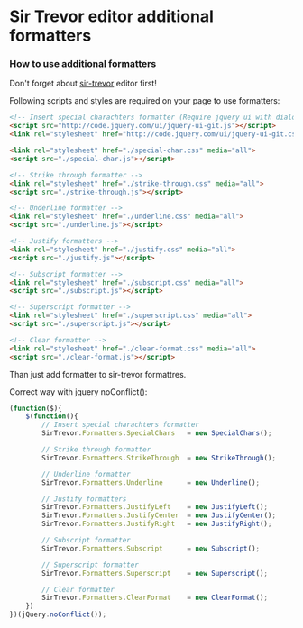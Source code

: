 Sir Trevor editor additional formatters
================

### How to use additional formatters


Don't forget about [sir-trevor](http://madebymany.github.io/sir-trevor-js/) editor first!

Following scripts and styles are required on your page to use formatters:
```html
<!-- Insert special charachters formatter (Require jquery ui with dialog plugin) -->
<script src="http://code.jquery.com/ui/jquery-ui-git.js"></script>
<link rel="stylesheet" href="http://code.jquery.com/ui/jquery-ui-git.css" media="all">

<link rel="stylesheet" href="./special-char.css" media="all">
<script src="./special-char.js"></script>

<!-- Strike through formatter -->
<link rel="stylesheet" href="./strike-through.css" media="all">
<script src="./strike-through.js"></script>

<!-- Underline formatter -->
<link rel="stylesheet" href="./underline.css" media="all">
<script src="./underline.js"></script>

<!-- Justify formatters -->
<link rel="stylesheet" href="./justify.css" media="all">
<script src="./justify.js"></script>

<!-- Subscript formatter -->
<link rel="stylesheet" href="./subscript.css" media="all">
<script src="./subscript.js"></script>

<!-- Superscript formatter -->
<link rel="stylesheet" href="./superscript.css" media="all">
<script src="./superscript.js"></script>

<!-- Clear formatter -->
<link rel="stylesheet" href="./clear-format.css" media="all">
<script src="./clear-format.js"></script>
```

Than just add formatter to sir-trevor formattres.

Correct way with jquery noConflict():
```javascript
(function($){
    $(function(){
        // Insert special charachters formatter
        SirTrevor.Formatters.SpecialChars   = new SpecialChars();

        // Strike through formatter
        SirTrevor.Formatters.StrikeThrough  = new StrikeThrough();

        // Underline formatter
        SirTrevor.Formatters.Underline      = new Underline();

        // Justify formatters
        SirTrevor.Formatters.JustifyLeft    = new JustifyLeft();
        SirTrevor.Formatters.JustifyCenter  = new JustifyCenter();
        SirTrevor.Formatters.JustifyRight   = new JustifyRight();

        // Subscript formatter
        SirTrevor.Formatters.Subscript      = new Subscript();

        // Superscript formatter
        SirTrevor.Formatters.Superscript    = new Superscript();

        // Clear formatter
        SirTrevor.Formatters.ClearFormat    = new ClearFormat();
    })
})(jQuery.noConflict());
```
